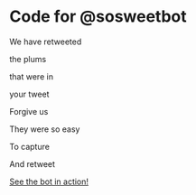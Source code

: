 # Code for @sosweetbot

We have retweeted

the plums

that were in

your tweet


Forgive us

They were so easy

To capture

And retweet

[See the bot in action!](http://twitter.com/sosweetbot)
